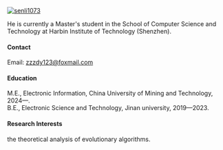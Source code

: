

[![senli1073](https://img.shields.io/badge/zdddyd-github-blue?logo=github)](https://github.com/zdddyd)

He is currently a Master's student in the School of Computer Science and Technology at Harbin Institute of Technology (Shenzhen).

#### Contact

Email: zzzdy123@foxmail.com

#### Education
M.E., Electronic Information, China University of Mining and Technology, 2024—.\
B.E., Electronic Science and Technology, Jinan university, 2019—2023.

#### Research Interests
the theoretical analysis of evolutionary algorithms.

